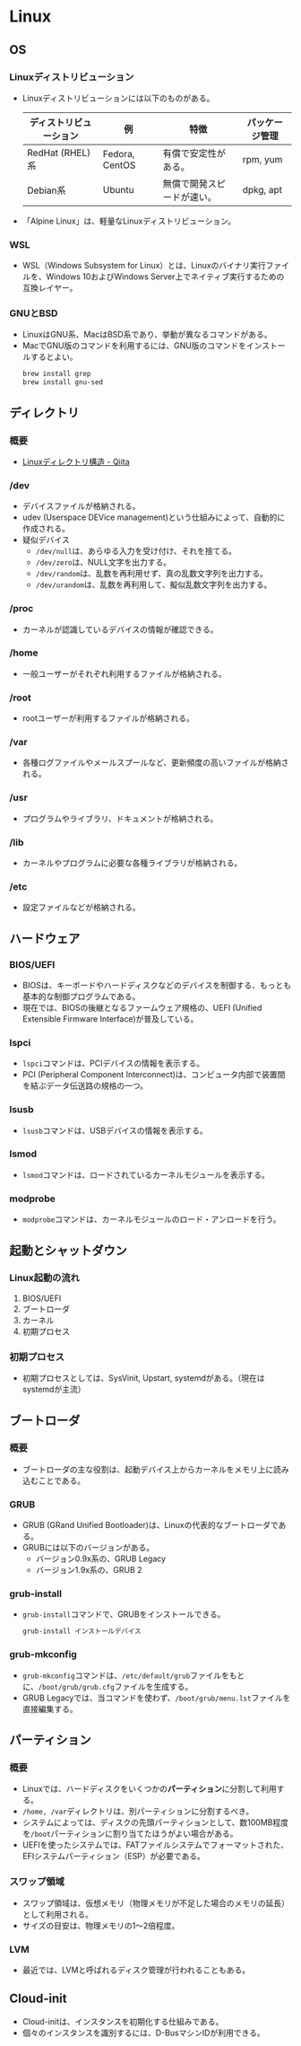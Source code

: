 ﻿# Linux
## OS
### Linuxディストリビューション
- Linuxディストリビューションには以下のものがある。

  ディストリビューション|例|特徴|パッケージ管理
  --|--|--|--
  RedHat (RHEL)系|Fedora, CentOS|有償で安定性がある。|rpm, yum
  Debian系|Ubuntu|無償で開発スピードが速い。|dpkg, apt

- 「Alpine Linux」は、軽量なLinuxディストリビューション。

### WSL
- WSL（Windows Subsystem for Linux）とは、Linuxのバイナリ実行ファイルを、Windows 10およびWindows Server上でネイティブ実行するための互換レイヤー。

### GNUとBSD
- LinuxはGNU系、MacはBSD系であり、挙動が異なるコマンドがある。
- MacでGNU版のコマンドを利用するには、GNU版のコマンドをインストールするとよい。
  ```bash
  brew install grep
  brew install gnu-sed
  ```

## ディレクトリ
### 概要
- [Linuxディレクトリ構造 - Qiita](https://qiita.com/nys9302/items/a8ddeedd3cd9d0deb332)

### /dev
- デバイスファイルが格納される。
- udev (Userspace DEVice management)という仕組みによって、自動的に作成される。
- 疑似デバイス
  - `/dev/null`は、あらゆる入力を受け付け、それを捨てる。
  - `/dev/zero`は、NULL文字を出力する。
  - `/dev/random`は、乱数を再利用せず、真の乱数文字列を出力する。
  - `/dev/urandom`は、乱数を再利用して、擬似乱数文字列を出力する。

### /proc
- カーネルが認識しているデバイスの情報が確認できる。

### /home
- 一般ユーザーがそれぞれ利用するファイルが格納される。

### /root
- rootユーザーが利用するファイルが格納される。

### /var
- 各種ログファイルやメールスプールなど、更新頻度の高いファイルが格納される。

### /usr
- プログラムやライブラリ、ドキュメントが格納される。

### /lib
- カーネルやプログラムに必要な各種ライブラリが格納される。

### /etc
- 設定ファイルなどが格納される。

## ハードウェア
### BIOS/UEFI
- BIOSは、キーボードやハードディスクなどのデバイスを制御する、もっとも基本的な制御プログラムである。
- 現在では、BIOSの後継となるファームウェア規格の、UEFI (Unified Extensible Firmware Interface)が普及している。

### lspci
- `lspci`コマンドは、PCIデバイスの情報を表示する。
- PCI (Peripheral Component Interconnect)は、コンピュータ内部で装置間を結ぶデータ伝送路の規格の一つ。

### lsusb
- `lsusb`コマンドは、USBデバイスの情報を表示する。

### lsmod
- `lsmod`コマンドは、ロードされているカーネルモジュールを表示する。

### modprobe
- `modprobe`コマンドは、カーネルモジュールのロード・アンロードを行う。

## 起動とシャットダウン
### Linux起動の流れ
1. BIOS/UEFI
1. ブートローダ
1. カーネル
1. 初期プロセス

### 初期プロセス
- 初期プロセスとしては、SysVinit, Upstart, systemdがある。（現在はsystemdが主流）

## ブートローダ
### 概要
- ブートローダの主な役割は、起動デバイス上からカーネルをメモリ上に読み込むことである。

### GRUB
- GRUB (GRand Unified Bootloader)は、Linuxの代表的なブートローダである。
- GRUBには以下のバージョンがある。
  - バージョン0.9x系の、GRUB Legacy
  - バージョン1.9x系の、GRUB 2

### grub-install
- `grub-install`コマンドで、GRUBをインストールできる。
  ```bash
  grub-install インストールデバイス
  ```

### grub-mkconfig
- `grub-mkconfig`コマンドは、`/etc/default/grub`ファイルをもとに、`/boot/grub/grub.cfg`ファイルを生成する。
- GRUB Legacyでは、当コマンドを使わず、`/boot/grub/menu.lst`ファイルを直接編集する。

## パーティション
### 概要
- Linuxでは、ハードディスクをいくつかの**パーティション**に分割して利用する。
- `/home, /var`ディレクトリは、別パーティションに分割するべき。
- システムによっては、ディスクの先頭パーティションとして、数100MB程度を`/boot`パーティションに割り当てたほうがよい場合がある。
- UEFIを使ったシステムでは、FATファイルシステムでフォーマットされた、EFIシステムパーティション（ESP）が必要である。

### スワップ領域
- スワップ領域は、仮想メモリ（物理メモリが不足した場合のメモリの延長）として利用される。
- サイズの目安は、物理メモリの1〜2倍程度。

### LVM
- 最近では、LVMと呼ばれるディスク管理が行われることもある。

## Cloud-init
- Cloud-initは、インスタンスを初期化する仕組みである。
- 個々のインスタンスを識別するには、D-BusマシンIDが利用できる。

